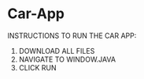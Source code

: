 # Car-App
INSTRUCTIONS TO RUN THE CAR APP:

1) DOWNLOAD ALL FILES
2) NAVIGATE TO WINDOW.JAVA
3) CLICK RUN

   
